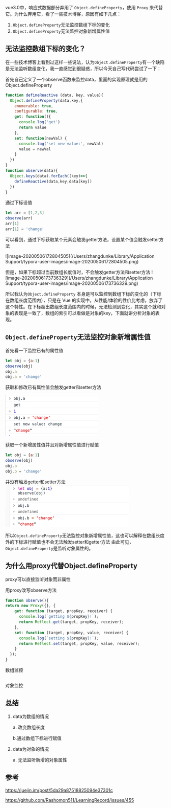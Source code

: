 vue3.0中，响应式数据部分弃用了 `Object.defineProperty`，使用 `Proxy` 来代替它。为什么弃用它，看了一些技术博客，原因有如下几点：

1. `Object.defineProperty`无法监控数组下标的变化
2. `Object.defineProperty`无法监控对象新增属性值

## 无法监控数组下标的变化？

在一些技术博客上看到过这样一些说法，认为`Object.defineProperty`有一个缺陷是无法监听数组变化，我一直感觉到很疑惑，所以今天自己写代码尝试了一下：

首先自己定义了一个observe函数来监控data，里面的实现原理就是用的Object.defineProperty

```javascript
function defineReactive (data, key, value){
  Object.defineProperty(data,key,{
    enumerable: true,
    configurable: true,
    get: function(){
      console.log('get')
      return value
    },
    set: function(newVal) {
      console.log('set new value:', newVal)
      value = newVal
    }
  })
}
function observe(data){
  Object.keys(data).forEach((key)=>{
    defineReactive(data,key,data[key])
  })
}
```

通过下标设值

```javascript
let arr = [1,2,3]
observe(arr)
arr[1]
arr[1] = 'change'
```

可以看到，通过下标获取某个元素会触发getter方法，设置某个值会触发setter方法

![image-20200506172804505](/Users/zhangdunke/Library/Application Support/typora-user-images/image-20200506172804505.png)

但是，如果下标超过当前数组长度值时，不会触发getter方法和setter方法
![image-20200506173736329](/Users/zhangdunke/Library/Application Support/typora-user-images/image-20200506173736329.png)

所以我认为`Object.defineProperty` 本身是可以监控到数组下标的变化的（下标在数组长度范围内），只是在 Vue 的实现中，从性能/体验的性价比考虑，放弃了这个特性。在下标超出数组长度范围内的时候，无法检测到变化，其实这个就和对象的表现是一致了，数组的索引可以看做是对象的key，下面就讲分析对象的表现。

## `Object.defineProperty`无法监控对象新增属性值

首先看一下监控已有的属性值
```javascript
let obj = {a:1}
observe(obj)
obj.a
obj.a = 'change'
```



获取和修改已有属性值会触发getter和setter方法

![WeChatd485f810e19b77b03394bc58e49da102](./img/WeChatd485f810e19b77b03394bc58e49da102.png)

获取一个新增属性值并且对新增属性值进行赋值
```javascript
let obj = {a:1}
observe(obj)
obj.b
obj.b = 'change'
```
并没有触发getter和setter方法
![WeChatd485f810e19b77b03394bc58e49da102](./img/WeChatfa4362f911e3128a0faf779d67644090.png)

所以`Object.defineProperty`无法监控对象新增属性值，这也可以解释在数组长度外的下标进行赋值也不会无法触发setter和getter方法
由此可见，`Object.defineProperty`是监听对象属性的。

## 为什么用proxy代替Object.defineProperty
proxy可以直接监听对象而非属性

用proxy改写observe方法

```javascript
function observe(){
return new Proxy({}, {
    get: function (target, propKey, receiver) {
      console.log(`getting ${propKey}!`);
      return Reflect.get(target, propKey, receiver);
    },
    set: function (target, propKey, value, receiver) {
      console.log(`setting ${propKey}!`);
      return Reflect.set(target, propKey, value, receiver);
    }
  });
}
```

数组监控

```

```



对象监控

## 总结

1. data为数组的情况

   a.  改变数组长度

   b.通过数组下标进行赋值

2. data为对象的情况

   a. 无法监听新增的对象属性



## 参考

https://juejin.im/post/5da29a87518825094e37301c

https://github.com/Rashomon511/LearningRecord/issues/455